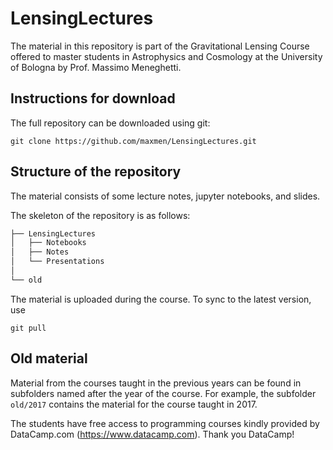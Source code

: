 # LensingLectures

The material in this repository is part of the Gravitational Lensing Course offered to master students in Astrophysics and Cosmology at the University of Bologna by Prof. Massimo Meneghetti.

## Instructions for download
The full repository can be downloaded using git:
```
git clone https://github.com/maxmen/LensingLectures.git
```

## Structure of the repository
The material consists of some lecture notes, jupyter notebooks, and slides. 

The skeleton of the repository is as follows:
```bash
├── LensingLectures
│   ├── Notebooks
│   ├── Notes
│   └── Presentations
│
└── old
```

The material is uploaded during the course. To sync to the latest version, use 
```
git pull
```

## Old material
Material from the courses taught in the previous years can be found in subfolders named after the year of the course. For example, the subfolder ```old/2017``` contains the material for the course taught in 2017.


The students have free access to programming courses kindly provided by
DataCamp.com (https://www.datacamp.com). Thank you DataCamp!

